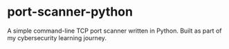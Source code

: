 # port-scanner-python
A simple command-line TCP port scanner written in Python. Built as part of my cybersecurity learning journey.
